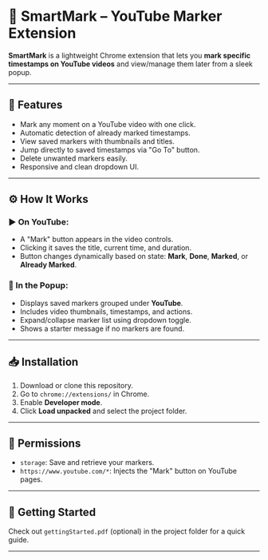 # 📌 SmartMark – YouTube Marker Extension

**SmartMark** is a lightweight Chrome extension that lets you **mark specific timestamps on YouTube videos** and view/manage them later from a sleek popup.

---

## 🎯 Features

- Mark any moment on a YouTube video with one click.
- Automatic detection of already marked timestamps.
- View saved markers with thumbnails and titles.
- Jump directly to saved timestamps via "Go To" button.
- Delete unwanted markers easily.
- Responsive and clean dropdown UI.

---

## ⚙️ How It Works

### ▶ On YouTube:
- A "Mark" button appears in the video controls.
- Clicking it saves the title, current time, and duration.
- Button changes dynamically based on state: **Mark**, **Done**, **Marked**, or **Already Marked**.

### 📂 In the Popup:
- Displays saved markers grouped under **YouTube**.
- Includes video thumbnails, timestamps, and actions.
- Expand/collapse marker list using dropdown toggle.
- Shows a starter message if no markers are found.

---

## 📥 Installation

1. Download or clone this repository.
2. Go to `chrome://extensions/` in Chrome.
3. Enable **Developer mode**.
4. Click **Load unpacked** and select the project folder.

---

## 🔐 Permissions

- `storage`: Save and retrieve your markers.
- `https://www.youtube.com/*`: Injects the "Mark" button on YouTube pages.

---

## 📘 Getting Started

Check out `gettingStarted.pdf` (optional) in the project folder for a quick guide.

---


